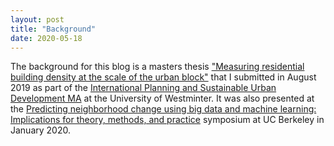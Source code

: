 ```yaml
---
layout: post
title: "Background"
date: 2020-05-18
---
```


The background for this blog is a masters thesis <a href="pdf/NicholasBristow_Thesis_MeasuringResidentialBuildingDensity_2019.pdf" target="_blank">"Measuring residential building density at the scale of the urban block"</a> that I submitted in August 2019 as part of the [International Planning and Sustainable Urban Development MA](https://www.westminster.ac.uk/construction-management-and-urban-planning-courses/2020-21/september/full-time/international-planning-and-sustainable-development-ma) at the University of Westminter. It was also presented at the [Predicting neighborhood change using big data and machine learning: Implications for theory, methods, and practice](https://bids.berkeley.edu/events/predicting-neighborhood-change-using-big-data-and-machine-learning-part-1) symposium at UC Berkeley in January 2020.